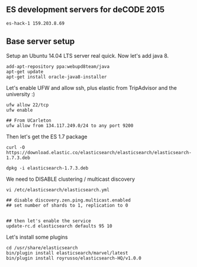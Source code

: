 ## ES development servers for deCODE 2015

```
es-hack-1 159.203.8.69

```


## Base server setup

Setup an Ubuntu 14.04 LTS server real quick. Now let's add java 8.

```
add-apt-repository ppa:webupd8team/java
apt-get update
apt-get install oracle-java8-installer
```

Let's enable UFW and allow ssh, plus elastic from TripAdvisor and the university :)
```
ufw allow 22/tcp
ufw enable

## From UCarleton
ufw allow from 134.117.249.0/24 to any port 9200

```


Then let's get the ES 1.7 package
```
curl -O https://download.elastic.co/elasticsearch/elasticsearch/elasticsearch-1.7.3.deb

dpkg -i elasticsearch-1.7.3.deb
```

We need to DISABLE clustering / multicast discovery
```
vi /etc/elasticsearch/elasticsearch.yml

## disable discovery.zen.ping.multicast.enabled
## set number of shards to 1, replication to 0


## then let's enable the service
update-rc.d elasticsearch defaults 95 10

```

Let's install some plugins
```
cd /usr/share/elasticsearch
bin/plugin install elasticsearch/marvel/latest
bin/plugin install royrusso/elasticsearch-HQ/v1.0.0
```
